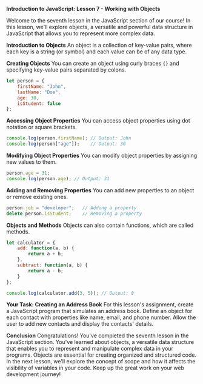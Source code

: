 **Introduction to JavaScript: Lesson 7 - Working with Objects**

Welcome to the seventh lesson in the JavaScript section of our course! In this lesson, we'll explore objects, a versatile and powerful data structure in JavaScript that allows you to represent more complex data.

**Introduction to Objects**
An object is a collection of key-value pairs, where each key is a string (or symbol) and each value can be of any data type.

**Creating Objects**
You can create an object using curly braces `{}` and specifying key-value pairs separated by colons.

```javascript
let person = {
    firstName: "John",
    lastName: "Doe",
    age: 30,
    isStudent: false
};
```

**Accessing Object Properties**
You can access object properties using dot notation or square brackets.

```javascript
console.log(person.firstName); // Output: John
console.log(person["age"]);    // Output: 30
```

**Modifying Object Properties**
You can modify object properties by assigning new values to them.

```javascript
person.age = 31;
console.log(person.age); // Output: 31
```

**Adding and Removing Properties**
You can add new properties to an object or remove existing ones.

```javascript
person.job = "developer";   // Adding a property
delete person.isStudent;    // Removing a property
```

**Objects and Methods**
Objects can also contain functions, which are called methods.

```javascript
let calculator = {
    add: function(a, b) {
        return a + b;
    },
    subtract: function(a, b) {
        return a - b;
    }
};

console.log(calculator.add(3, 5)); // Output: 8
```

**Your Task: Creating an Address Book**
For this lesson's assignment, create a JavaScript program that simulates an address book. Define an object for each contact with properties like name, email, and phone number. Allow the user to add new contacts and display the contacts' details.

**Conclusion**
Congratulations! You've completed the seventh lesson in the JavaScript section. You've learned about objects, a versatile data structure that enables you to represent and manipulate complex data in your programs. Objects are essential for creating organized and structured code. In the next lesson, we'll explore the concept of scope and how it affects the visibility of variables in your code. Keep up the great work on your web development journey!